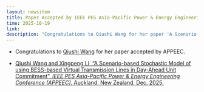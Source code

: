```yaml
---
layout: newsitem
title: Paper Accepted by IEEE PES Asia-Pacific Power & Energy Engineering Conference (APPEEC)
time: 2025-10-19
link: 
description: "Congratulations to Qiushi Wang for her paper 'A Scenario-based Stochastic Model of using BESS-based Virtual Transmission Lines in Day-Ahead Unit Commitment' accepted by APPEEC."
---
```


* Congratulations to <a href="/people/Qiushi-Wang/" class="off">Qiushi Wang</a> for her paper accepted by APPEEC.

* <a href="/papers/Qiushi-VT-SSCUC/" class="off">Qiushi Wang and Xingpeng Li, “A Scenario-based Stochastic Model of using BESS-based Virtual Transmission Lines in Day-Ahead Unit Commitment”, *IEEE PES Asia-Pacific Power & Energy Engineering Conference (APPEEC)*, Auckland, New Zealand, Dec. 2025.</a>
